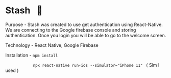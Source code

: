 # Stash &nbsp;&nbsp;:pencil:

Purpose - Stash was created to use get authentication using React-Native. We are connecting to the Google firebase console and storing authentication. Once you login you will be able to go to the welcome screen.

Technology  - React Native, Google Firebase

Installation - `npm install ` <br />

&nbsp;&nbsp;&nbsp;&nbsp;&nbsp;&nbsp;&nbsp;&nbsp;&nbsp;&nbsp;&nbsp;&nbsp;&nbsp;&nbsp;&nbsp;&nbsp;&nbsp;&nbsp;&nbsp;&nbsp;&nbsp;&nbsp;`npx react-native run-ios --simulator="iPhone 11" `  ( Sim I used )
